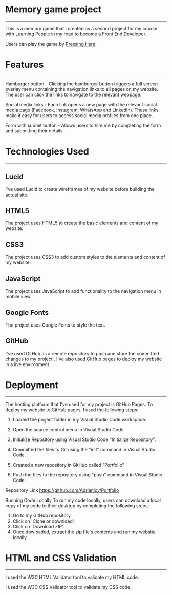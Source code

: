 # Memory game project
___


This is a memory game that I created as a second project for my course with Learning People 
in my road to become a Front End Developer.

Users can play the game by  [Pressing Here](https://adrianlov.github.io/Memory-Game-Project/).



# Features
___


 Hamburger button - Clicking the hamburger button triggers a full screen overlay menu containing the navigation links to all pages on my website. The user can click the links to navigate to the relevant webpage.

 Social media links - Each link opens a new page with the relevant social media page (Facebook, Instagram, WhatsApp and LinkedIn). These links make it easy for users to access social media profiles from one place. 


 Form with submit button - Allows users to hire me by completing the form and submitting their details. 



# Technologies Used
___

## Lucid <br/>
I've used Lucid to create wireframes of my website before building the actual site.<br/>
## HTML5<br/>
The project uses HTML5 to create the basic elements and content of my website.<br/>
## CSS3<br/>
The project uses CSS3 to add custom styles to the elements and content of my website.<br/>
## JavaScript<br/>
The project uses JavaScript  to add functionality to the navigation menu in mobile view.<br/>
## Google Fonts<br/>
The project uses Google Fonts to style the text.<br/>
## GitHub<br/>
I've used GitHub as a remote repository to push and store the committed changes to my project . I've also used GitHub pages to deploy my website in a live environment.



# Deployment
___


The hosting platform that I've used for my project is GitHub Pages. To deploy my website to GitHub pages, I used the following steps:

1. Loaded the project folder in my Visual Studio Code workspace.

2. Open the source control menu in Visual Studio Code.

3. Initialize Repository using Visual Studio Code "Initialize Repository".

4. Committed the files to Git using the "init" command in Visual Studio Code.

5. Created a new repository in GitHub called "Portfolio"

6. Push the files to the repository using "push" command in Visual Studio Code.



Repository Link
https://github.com/Adrianlov/Portfolio

Running Code Locally
To run my code locally, users can download a local copy of my code to their desktop by completing the following steps:

1. Go to my GitHub repository.
2. Click on 'Clone or download'.
3. Click on 'Download ZIP'.
4. Once dowloaded, extract the zip file's contents and run my website locally.


# HTML and CSS Validation
___


I used the W3C HTML Validator tool to validate my HTML code.

I used the W3C CSS Validator tool to validate my CSS code.